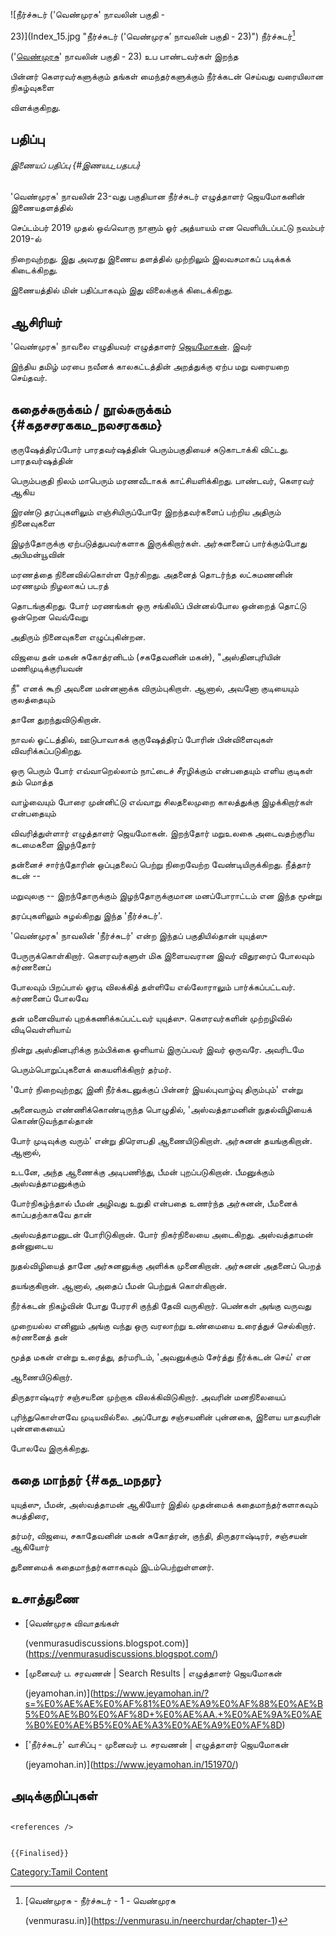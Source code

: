 ![நீர்ச்சுடர் (\'வெண்முரசு' நாவலின் பகுதி -
23)](Index_15.jpg "நீர்ச்சுடர் ('வெண்முரசு’ நாவலின் பகுதி - 23)") நீர்ச்சுடர்[^1]
(\'[வெண்முரசு](வெண்முரசு "wikilink")' நாவலின் பகுதி - 23) உப பாண்டவர்கள் இறந்த
பின்னர் கௌரவர்களுக்கும் தங்கள் மைந்தர்களுக்கும் நீர்க்கடன் செய்வது வரையிலான நிகழ்வுகளை
விளக்குகிறது.

## பதிப்பு

###### இணையப் பதிப்பு {#இணயப_பதபப}

\'வெண்முரசு' நாவலின் 23-வது பகுதியான நீர்ச்சுடர் எழுத்தாளர் ஜெயமோகனின் இணையதளத்தில்
செப்டம்பர் 2019 முதல் ஒவ்வொரு நாளும் ஓர் அத்யாயம் என வெளியிடப்பட்டு நவம்பர் 2019-ல்
நிறைவுற்றது. இது அவரது இணைய தளத்தில் முற்றிலும் இலவசமாகப் படிக்கக் கிடைக்கிறது.
இணையத்தில் மின் பதிப்பாகவும் இது விலைக்குக் கிடைக்கிறது.

## ஆசிரியர்

\'வெண்முரசு' நாவலை எழுதியவர் எழுத்தாளர் [ஜெயமோகன்](ஜெயமோகன் "wikilink"). இவர்
இந்திய தமிழ் மரபை நவீனக் காலகட்டத்தின் அறத்துக்கு ஏற்ப மறு வரையறை செய்தவர்.

## கதைச்சுருக்கம் / நூல்சுருக்கம் {#கதசசரககம_நலசரககம}

குருஷேத்திரப்போர் பாரதவர்ஷத்தின் பெரும்பகுதியைச் சுடுகாடாக்கி விட்டது. பாரதவர்ஷத்தின்
பெரும்பகுதி நிலம் மாபெரும் மரணவீடாகக் காட்சியளிக்கிறது. பாண்டவர், கௌரவர் ஆகிய
இரண்டு தரப்புகளிலும் எஞ்சியிருப்போரே இறந்தவர்களைப் பற்றிய அதிரும் நினைவுகளை
இழந்தோருக்கு ஏற்படுத்துபவர்களாக இருக்கிறார்கள். அர்சுனனைப் பார்க்கும்போது அபிமன்யூவின்
மரணத்தை நினைவில்கொள்ள நேர்கிறது. அதனைத் தொடர்ந்த லட்சுமணனின் மரணமும் நிழலாகப் படரத்
தொடங்குகிறது. போர் மரணங்கள் ஒரு சங்கிலிப் பின்னல்போல ஒன்றைத் தொட்டு ஒன்றென வெவ்வேறு
அதிரும் நினைவுகளை எழுப்புகின்றன.

விஜயை தன் மகன் சுகோத்ரனிடம் (சகதேவனின் மகன்), \"அஸ்தினபுரியின் மணிமுடிக்குரியவன்
நீ\" எனக் கூறி அவனை மன்னனாக்க விரும்புகிறாள். ஆனால், அவனோ குடியையும் குலத்தையும்
தானே துறந்துவிடுகிறான்.

நாவல் ஓட்டத்தில், ஊடுபாவாகக் குருஷேத்திரப் போரின் பின்விளைவுகள் விவரிக்கப்படுகிறது.
ஒரு பெரும் போர் எவ்வாறெல்லாம் நாட்டைச் சீரழிக்கும் என்பதையும் எளிய குடிகள் தம் மொத்த
வாழ்வையும் போரை முன்னிட்டு எவ்வாறு சிலதலைமுறை காலத்துக்கு இழக்கிறார்கள் என்பதையும்
விவரித்துள்ளார் எழுத்தாளர் ஜெயமோகன். இறந்தோர் மறுஉலகை அடைவதற்குரிய கடமைகளை இழந்தோர்
தன்னைச் சார்ந்தோரின் ஒப்புதலைப் பெற்று நிறைவேற்ற வேண்டியிருக்கிறது. நீத்தார் கடன் --
மறுவுலகு -- இறந்தோருக்கும் இழந்தோருக்குமான மனப்போராட்டம் என இந்த மூன்று
தரப்புகளிலும் சுழல்கிறது இந்த \'நீர்ச்சுடர்'.

\'வெண்முரசு' நாவலின் \'நீர்ச்சுடர்' என்ற இந்தப் பகுதியில்தான் யுயுத்ஸு
பேருருக்கொள்கிறார். கௌரவர்களுள் மிக இளையவரான இவர் விதுரரைப் போலவும் கர்ணனைப்
போலவும் பிறப்பால் ஓரடி விலக்கித் தள்ளியே எல்லோராலும் பார்க்கப்பட்டவர். கர்ணனைப் போலவே
தன் மனைவியால் புறக்கணிக்கப்பட்டவர் யுயுத்ஸு. கௌரவர்களின் முற்றழிவில் விடிவெள்ளியாய்
நின்று அஸ்தினபுரிக்கு நம்பிக்கை ஒளியாய் இருப்பவர் இவர் ஒருவரே. அவரிடமே
பெரும்பொறுப்புகளைக் கையளிக்கிறார் தர்மர்.

\'போர் நிறைவுற்றது; இனி நீர்க்கடனுக்குப் பின்னர் இயல்புவாழ்வு திரும்பும்' என்று
அனைவரும் எண்ணிக்கொண்டிருந்த பொழுதில், \'அஸ்வத்தாமனின் நுதல்விழியைக் கொண்டுவந்தால்தான்
போர் முடிவுக்கு வரும்' என்று திரௌபதி ஆணையிடுகிறாள். அர்சுனன் தயங்குகிறான். ஆனால்,
உடனே, அந்த ஆணைக்கு அடிபணிந்து, பீமன் புறப்படுகிறான். பீமனுக்கும் அஸ்வத்தாமனுக்கும்
போர்நிகழ்ந்தால் பீமன் அழிவது உறுதி என்பதை உணர்ந்த அர்சுனன், பீமனைக் காப்பதற்காகவே தான்
அஸ்வத்தாமனுடன் போரிடுகிறான். போர் நிகர்நிலையை அடைகிறது. அஸ்வத்தாமன் தன்னுடைய
நுதல்விழியைத் தானே அர்சுனனுக்கு அளிக்க முனைகிறான். அர்சுனன் அதனைப் பெறத்
தயங்குகிறான். ஆனால், அதைப் பீமன் பெற்றுக் கொள்கிறான்.

நீர்க்கடன் நிகழ்வின் போது பேரரசி குந்தி தேவி வருகிறார். பெண்கள் அங்கு வருவது
முறையல்ல எனினும் அங்கு வந்து ஒரு வரலாற்று உண்மையை உரைத்துச் செல்கிறார். கர்ணனைத் தன்
மூத்த மகன் என்று உரைத்து, தர்மரிடம், \'அவனுக்கும் சேர்த்து நீர்க்கடன் செய்' என
ஆணையிடுகிறார்.

திருதராஷ்டிரர் சஞ்சயனை முற்றாக விலக்கிவிடுகிறார். அவரின் மனநிலையைப்
புரிந்துகொள்ளவே முடியவில்லை. அப்போது சஞ்சயனின் புன்னகை, இளைய யாதவரின் புன்னகையைப்
போலவே இருக்கிறது.

## கதை மாந்தர் {#கத_மநதர}

யுயுத்ஸு, பீமன், அஸ்வத்தாமன் ஆகியோர் இதில் முதன்மைக் கதைமாந்தர்களாகவும் சுபத்திரை,
தர்மர், விஜயை, சகாதேவனின் மகன் சுகோத்ரன், குந்தி, திருதராஷ்டிரர், சஞ்சயன் ஆகியோர்
துணைமைக் கதைமாந்தர்களாகவும் இடம்பெற்றுள்ளனர்.

## உசாத்துணை

-   [வெண்முரசு விவாதங்கள்
    (venmurasudiscussions.blogspot.com)](https://venmurasudiscussions.blogspot.com/)
-   [முனைவர் ப. சரவணன் \| Search Results \| எழுத்தாளர் ஜெயமோகன்
    (jeyamohan.in)](https://www.jeyamohan.in/?s=%E0%AE%AE%E0%AF%81%E0%AE%A9%E0%AF%88%E0%AE%B5%E0%AE%B0%E0%AF%8D+%E0%AE%AA.+%E0%AE%9A%E0%AE%B0%E0%AE%B5%E0%AE%A3%E0%AE%A9%E0%AF%8D)
-   [\'நீர்ச்சுடர்' வாசிப்பு - முனைவர் ப. சரவணன் \| எழுத்தாளர் ஜெயமோகன்
    (jeyamohan.in)](https://www.jeyamohan.in/151970/)

## அடிக்குறிப்புகள்

```{=html}
<references />
```
```{=mediawiki}
{{Finalised}}
```
[Category:Tamil Content](Category:Tamil_Content "wikilink")

[^1]: [வெண்முரசு - நீர்ச்சுடர் - 1 - வெண்முரசு
    (venmurasu.in)](https://venmurasu.in/neerchurdar/chapter-1)
